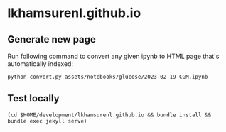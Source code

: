 # lkhamsurenl.github.io


## Generate new page

Run following command to convert any given ipynb to HTML page that's automatically indexed:

```{bash}
python convert.py assets/notebooks/glucose/2023-02-19-CGM.ipynb
```

## Test locally

```{bash}
(cd $HOME/development/lkhamsurenl.github.io && bundle install && bundle exec jekyll serve)

```
